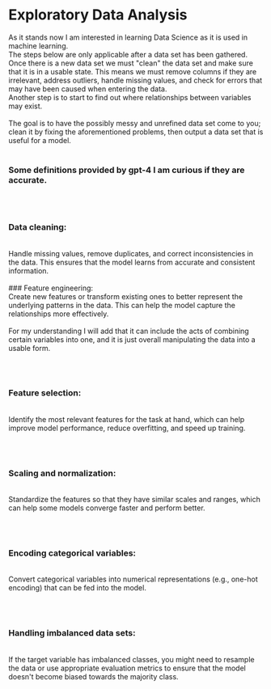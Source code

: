 # Exploratory Data Analysis

As it stands now I am interested in learning Data Science as it is used in machine learning.
</br>
The steps below are only applicable after a data set has been gathered. Once there is a new data set we must "clean" the data set and make sure that it is in a usable state. This means we must remove columns if they are irrelevant, address outliers, handle missing values, and check for errors that may have been caused when entering the data. 
<br/>
Another step is to start to find out where relationships between variables may exist. 
<br/><br/>
The goal is to have the possibly messy and unrefined data set come to you; clean it by fixing the aforementioned problems, then output a data set that is useful for a model.
<br/><br/>
### Some definitions provided by gpt-4 I am curious if they are accurate. 
<br/>
<br/>
<h3> Data cleaning: </h3> 
<br/>
Handle missing values, remove duplicates, and correct inconsistencies in the data. This ensures that the model learns from accurate and consistent information.

<br/>
<br/>
### Feature engineering: 
</br>
Create new features or transform existing ones to better represent the underlying patterns in the data. This can help the model capture the relationships more effectively.
</br></br>
For my understanding I will add that it can include the acts of combining certain variables into one, and it is just overall manipulating the data into a usable form.

<br/><br/>
### Feature selection: 
</br>
Identify the most relevant features for the task at hand, which can help improve model performance, reduce overfitting, and speed up training.

<br/><br/>
### Scaling and normalization: 
</br>
Standardize the features so that they have similar scales and ranges, which can help some models converge faster and perform better.

<br/><br/>
### Encoding categorical variables: 
</br>
Convert categorical variables into numerical representations (e.g., one-hot encoding) that can be fed into the model.

<br/><br/>
### Handling imbalanced data sets: 
</br>
If the target variable has imbalanced classes, you might need to resample the data or use appropriate evaluation metrics to ensure that the model doesn't become biased towards the majority class.
